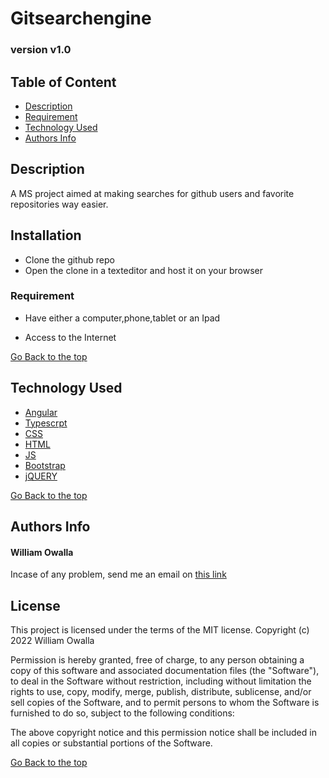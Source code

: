 # Gitsearchengine

### version v1.0


## Table of Content

+ [Description](#description)
+ [Requirement](#requirement)
+ [Technology Used](#technology-used)
+ [Authors Info](#authors-info)


## Description

A MS project aimed at making searches for github users and favorite repositories way easier.


## Installation
* Clone the github repo
* Open the clone in a texteditor and host it on your browser

### Requirement

* Have either a computer,phone,tablet or an Ipad

* Access to the Internet

[Go Back to the top](#Gitsearchengine)
## Technology Used
* [Angular](https://angular.io/)
* [Typescrpt](https://www.typescriptlang.org/)
* [CSS](https://developer.mozilla.org/en-US/docs/Web/CSS)
* [HTML](https://developer.mozilla.org/en-US/docs/Glossary/HTML)
* [JS](https://en.wikipedia.org/wiki/JavaScript)
* [Bootstrap](https://getbootstrap.com/)
* [jQUERY](https://jquery.com/)


[Go Back to the top](#Gitsearchengine)
## Authors Info
#### William Owalla
Incase of any problem, send me an email on [this link](william.owalla@student.moringaschool.com)

## License
This project is licensed under the terms of the MIT license. Copyright (c) 2022 William Owalla

Permission is hereby granted, free of charge, to any person obtaining a copy of this software and associated documentation files (the "Software"), to deal in the Software without restriction, including without limitation the rights to use, copy, modify, merge, publish, distribute, sublicense, and/or sell copies of the Software, and to permit persons to whom the Software is furnished to do so, subject to the following conditions:

The above copyright notice and this permission notice shall be included in all copies or substantial portions of the Software.

[Go Back to the top](#Gitsearchengine)
